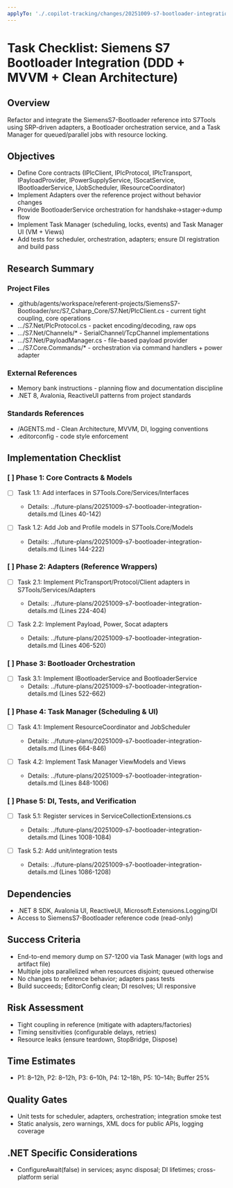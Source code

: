 ```yaml
---
applyTo: './.copilot-tracking/changes/20251009-s7-bootloader-integration-changes.md'
---
```

<!-- markdownlint-disable-file -->
# Task Checklist: Siemens S7 Bootloader Integration (DDD + MVVM + Clean Architecture)

## Overview

Refactor and integrate the SiemensS7-Bootloader reference into S7Tools using SRP-driven adapters, a Bootloader orchestration service, and a Task Manager for queued/parallel jobs with resource locking.

## Objectives

- Define Core contracts (IPlcClient, IPlcProtocol, IPlcTransport, IPayloadProvider, IPowerSupplyService, ISocatService, IBootloaderService, IJobScheduler, IResourceCoordinator)
- Implement Adapters over the reference project without behavior changes
- Provide BootloaderService orchestration for handshake→stager→dump flow
- Implement Task Manager (scheduling, locks, events) and Task Manager UI (VM + Views)
- Add tests for scheduler, orchestration, adapters; ensure DI registration and build pass

## Research Summary

### Project Files
- .github/agents/workspace/referent-projects/SiemensS7-Bootloader/src/S7_Csharp_Core/S7.Net/PlcClient.cs - current tight coupling, core operations
- .../S7.Net/PlcProtocol.cs - packet encoding/decoding, raw ops
- .../S7.Net/Channels/* - SerialChannel/TcpChannel implementations
- .../S7.Net/PayloadManager.cs - file-based payload provider
- .../S7.Core.Commands/* - orchestration via command handlers + power adapter

### External References
- Memory bank instructions - planning flow and documentation discipline
- .NET 8, Avalonia, ReactiveUI patterns from project standards

### Standards References
- /AGENTS.md - Clean Architecture, MVVM, DI, logging conventions
- .editorconfig - code style enforcement

## Implementation Checklist

### [ ] Phase 1: Core Contracts & Models

- [ ] Task 1.1: Add interfaces in S7Tools.Core/Services/Interfaces
  - Details: ../future-plans/20251009-s7-bootloader-integration-details.md (Lines 40-142)

- [ ] Task 1.2: Add Job and Profile models in S7Tools.Core/Models
  - Details: ../future-plans/20251009-s7-bootloader-integration-details.md (Lines 144-222)

### [ ] Phase 2: Adapters (Reference Wrappers)

- [ ] Task 2.1: Implement PlcTransport/Protocol/Client adapters in S7Tools/Services/Adapters
  - Details: ../future-plans/20251009-s7-bootloader-integration-details.md (Lines 224-404)

- [ ] Task 2.2: Implement Payload, Power, Socat adapters
  - Details: ../future-plans/20251009-s7-bootloader-integration-details.md (Lines 406-520)

### [ ] Phase 3: Bootloader Orchestration

- [ ] Task 3.1: Implement IBootloaderService and BootloaderService
  - Details: ../future-plans/20251009-s7-bootloader-integration-details.md (Lines 522-662)

### [ ] Phase 4: Task Manager (Scheduling & UI)

- [ ] Task 4.1: Implement ResourceCoordinator and JobScheduler
  - Details: ../future-plans/20251009-s7-bootloader-integration-details.md (Lines 664-846)

- [ ] Task 4.2: Implement Task Manager ViewModels and Views
  - Details: ../future-plans/20251009-s7-bootloader-integration-details.md (Lines 848-1006)

### [ ] Phase 5: DI, Tests, and Verification

- [ ] Task 5.1: Register services in ServiceCollectionExtensions.cs
  - Details: ../future-plans/20251009-s7-bootloader-integration-details.md (Lines 1008-1084)

- [ ] Task 5.2: Add unit/integration tests
  - Details: ../future-plans/20251009-s7-bootloader-integration-details.md (Lines 1086-1208)

## Dependencies

- .NET 8 SDK, Avalonia UI, ReactiveUI, Microsoft.Extensions.Logging/DI
- Access to SiemensS7-Bootloader reference code (read-only)

## Success Criteria

- End-to-end memory dump on S7-1200 via Task Manager (with logs and artifact file)
- Multiple jobs parallelized when resources disjoint; queued otherwise
- No changes to reference behavior; adapters pass tests
- Build succeeds; EditorConfig clean; DI resolves; UI responsive

## Risk Assessment

- Tight coupling in reference (mitigate with adapters/factories)
- Timing sensitivities (configurable delays, retries)
- Resource leaks (ensure teardown, StopBridge, Dispose)

## Time Estimates

- P1: 8–12h, P2: 8–12h, P3: 6–10h, P4: 12–18h, P5: 10–14h; Buffer 25%

## Quality Gates

- Unit tests for scheduler, adapters, orchestration; integration smoke test
- Static analysis, zero warnings, XML docs for public APIs, logging coverage

## .NET Specific Considerations

- ConfigureAwait(false) in services; async disposal; DI lifetimes; cross-platform serial
